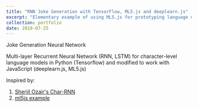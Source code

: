 ```yaml
---
title: "RNN Joke Generation with TensorFlow, ML5.js and deeplearn.js"
excerpt: "Elementary example of using ML5.js for prototyping language models"
collection: portfolio
date: 2018-07-25
---
```


Joke Generation Neural Network

Multi-layer Recurrent Neural Network (RNN, LSTM) for character-level language models in Python (Tensorflow) and modified to work with JavaScript (deeplearn.js, ML5.js)

Inspired by:

1. [Sherjil Ozair's Char-RNN](https://github.com/sherjilozair/char-rnn-tensorflow)
2. [ml5js example](https://github.com/ml5js/ml5-library/tree/master/training/lstm)